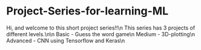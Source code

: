 # Project-Series-for-learning-ML

Hi, and welcome to this short project series!!\n
This series has 3 projects of different levels.\n\n
Basic - Guess the word game\n
Medium - 3D-plotting\n
Advanced - CNN using Tensorflow and Keras\n
